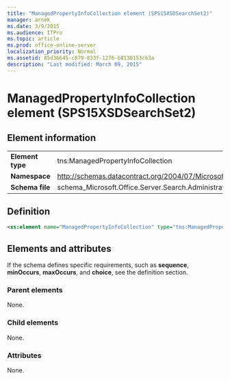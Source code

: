 ```yaml
---
title: "ManagedPropertyInfoCollection element (SPS15XSDSearchSet2)"
manager: arnek
ms.date: 3/9/2015
ms.audience: ITPro
ms.topic: article
ms.prod: office-online-server
localization_priority: Normal
ms.assetid: 85d36645-c879-833f-1276-b8130153cb3a
description: "Last modified: March 09, 2015"
---
```


# ManagedPropertyInfoCollection element (SPS15XSDSearchSet2)

 
  
## Element information

|||
|:-----|:-----|
|**Element type** <br/> |tns:ManagedPropertyInfoCollection  <br/> |
|**Namespace** <br/> |http://schemas.datacontract.org/2004/07/Microsoft.Office.Server.Search.Administration  <br/> |
|**Schema file** <br/> |schema_Microsoft.Office.Server.Search.Administration.xsd  <br/> |
   
## Definition

```XML
<xs:element name="ManagedPropertyInfoCollection" type="tns:ManagedPropertyInfoCollection"></xs:element>

```

## Elements and attributes

If the schema defines specific requirements, such as **sequence**, **minOccurs**, **maxOccurs**, and **choice**, see the definition section. 
  
### Parent elements

None.
  
### Child elements

None.
  
### Attributes

None.
  

